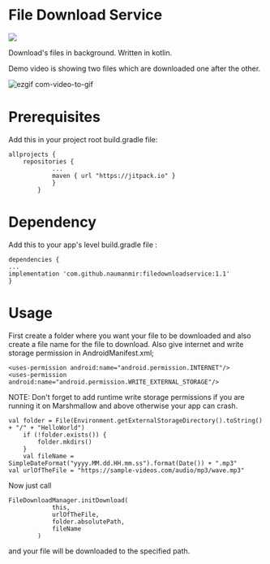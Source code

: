 # File Download Service

[![](https://jitpack.io/v/naumanmir/filedownloadservice.svg)](https://jitpack.io/#naumanmir/filedownloadservice)

Download's files in background.
Written in kotlin.

Demo video is showing two files which are downloaded one after the other.

![ezgif com-video-to-gif](https://user-images.githubusercontent.com/29778659/58005671-9b2a4a80-7aff-11e9-8579-f1ab466b2e5e.gif)


# Prerequisites

Add this in your project root build.gradle file:

	allprojects {
		repositories {
				...
				maven { url "https://jitpack.io" }
				}
			}

# Dependency

Add this to your app's level build.gradle file :

	dependencies {
	...
	implementation 'com.github.naumanmir:filedownloadservice:1.1'
	}

# Usage

First create a folder where you want your file to be downloaded and also create a file name for the file to download.
Also give internet and write storage permission in AndroidManifest.xml;

	<uses-permission android:name="android.permission.INTERNET"/>
    <uses-permission android:name="android.permission.WRITE_EXTERNAL_STORAGE"/>

NOTE: Don't forget to add runtime write storage permissions if you are running it on Marshmallow and above otherwise your app can crash.

	val folder = File(Environment.getExternalStorageDirectory().toString() + "/" + "HelloWorld")
        if (!folder.exists()) {
            folder.mkdirs()
        }
        val fileName = SimpleDateFormat("yyyy.MM.dd.HH.mm.ss").format(Date()) + ".mp3"
	val urlOfTheFile = "https://sample-videos.com/audio/mp3/wave.mp3"

Now just call
	
	FileDownloadManager.initDownload(
                this,
                urlOfTheFile,
                folder.absolutePath,
                fileName
            )

and your file will be downloaded to the specified path.

